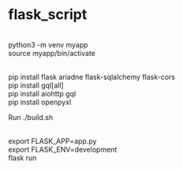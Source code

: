 # flask_script

<br>python3 -m venv myapp
<br>source myapp/bin/activate

<br>pip install flask ariadne flask-sqlalchemy flask-cors
<br>pip install gql[all]
<br>pip install aiohttp gql
<br>pip install openpyxl

Run ./build.sh

<br>export FLASK_APP=app.py
<br>export FLASK_ENV=development
<br>flask run

